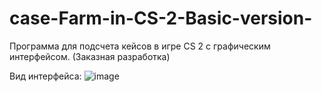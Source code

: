 # case-Farm-in-CS-2-Basic-version-
Программа для подсчета кейсов в игре CS 2 с графическим интерфейсом.
(Заказная разработка)

Вид интерфейса:
![image](https://github.com/GameMorg/case-Farm-in-CS-2-Basic-version-/assets/58044126/214f6d7a-9960-46c6-ac17-f9cbdab6b9ae)

